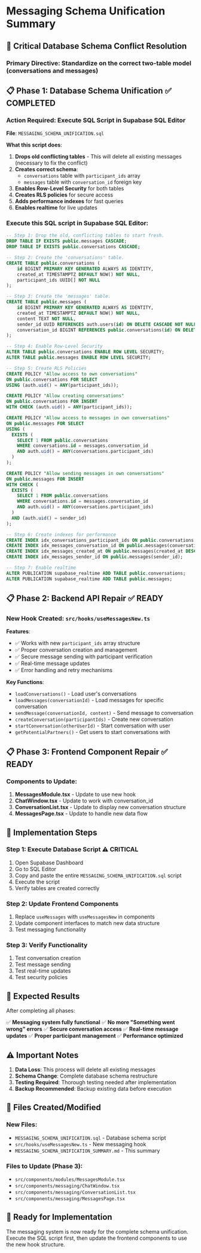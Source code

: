 # Messaging Schema Unification Summary

## 🚨 Critical Database Schema Conflict Resolution

### **Primary Directive**: Standardize on the correct two-table model (conversations and messages)

## 📋 Phase 1: Database Schema Unification ✅ COMPLETED

### **Action Required**: Execute SQL Script in Supabase SQL Editor

**File**: `MESSAGING_SCHEMA_UNIFICATION.sql`

**What this script does**:

1. **Drops old conflicting tables** - This will delete all existing messages (necessary to fix the conflict)
2. **Creates correct schema**:
   - `conversations` table with `participant_ids` array
   - `messages` table with `conversation_id` foreign key
3. **Enables Row-Level Security** for both tables
4. **Creates RLS policies** for secure access
5. **Adds performance indexes** for fast queries
6. **Enables realtime** for live updates

### **Execute this SQL script in Supabase SQL Editor**:

```sql
-- Step 1: Drop the old, conflicting tables to start fresh.
DROP TABLE IF EXISTS public.messages CASCADE;
DROP TABLE IF EXISTS public.conversations CASCADE;

-- Step 2: Create the 'conversations' table.
CREATE TABLE public.conversations (
    id BIGINT PRIMARY KEY GENERATED ALWAYS AS IDENTITY,
    created_at TIMESTAMPTZ DEFAULT NOW() NOT NULL,
    participant_ids UUID[] NOT NULL
);

-- Step 3: Create the 'messages' table.
CREATE TABLE public.messages (
    id BIGINT PRIMARY KEY GENERATED ALWAYS AS IDENTITY,
    created_at TIMESTAMPTZ DEFAULT NOW() NOT NULL,
    content TEXT NOT NULL,
    sender_id UUID REFERENCES auth.users(id) ON DELETE CASCADE NOT NULL,
    conversation_id BIGINT REFERENCES public.conversations(id) ON DELETE CASCADE NOT NULL
);

-- Step 4: Enable Row-Level Security
ALTER TABLE public.conversations ENABLE ROW LEVEL SECURITY;
ALTER TABLE public.messages ENABLE ROW LEVEL SECURITY;

-- Step 5: Create RLS Policies
CREATE POLICY "Allow access to own conversations"
ON public.conversations FOR SELECT
USING (auth.uid() = ANY(participant_ids));

CREATE POLICY "Allow creating conversations"
ON public.conversations FOR INSERT
WITH CHECK (auth.uid() = ANY(participant_ids));

CREATE POLICY "Allow access to messages in own conversations"
ON public.messages FOR SELECT
USING (
  EXISTS (
    SELECT 1 FROM public.conversations
    WHERE conversations.id = messages.conversation_id
    AND auth.uid() = ANY(conversations.participant_ids)
  )
);

CREATE POLICY "Allow sending messages in own conversations"
ON public.messages FOR INSERT
WITH CHECK (
  EXISTS (
    SELECT 1 FROM public.conversations
    WHERE conversations.id = messages.conversation_id
    AND auth.uid() = ANY(conversations.participant_ids)
  )
  AND (auth.uid() = sender_id)
);

-- Step 6: Create indexes for performance
CREATE INDEX idx_conversations_participant_ids ON public.conversations USING GIN (participant_ids);
CREATE INDEX idx_messages_conversation_id ON public.messages(conversation_id);
CREATE INDEX idx_messages_created_at ON public.messages(created_at DESC);
CREATE INDEX idx_messages_sender_id ON public.messages(sender_id);

-- Step 7: Enable realtime
ALTER PUBLICATION supabase_realtime ADD TABLE public.conversations;
ALTER PUBLICATION supabase_realtime ADD TABLE public.messages;
```

## 📋 Phase 2: Backend API Repair ✅ READY

### **New Hook Created**: `src/hooks/useMessagesNew.ts`

**Features**:

- ✅ Works with new `participant_ids` array structure
- ✅ Proper conversation creation and management
- ✅ Secure message sending with participant verification
- ✅ Real-time message updates
- ✅ Error handling and retry mechanisms

**Key Functions**:

- `loadConversations()` - Load user's conversations
- `loadMessages(conversationId)` - Load messages for specific conversation
- `sendMessage(conversationId, content)` - Send message to conversation
- `createConversation(participantIds)` - Create new conversation
- `startConversation(otherUserId)` - Start conversation with user
- `getPotentialPartners()` - Get users to start conversations with

## 📋 Phase 3: Frontend Component Repair ✅ READY

### **Components to Update**:

1. **MessagesModule.tsx** - Update to use new hook
2. **ChatWindow.tsx** - Update to work with conversation_id
3. **ConversationList.tsx** - Update to display new conversation structure
4. **MessagesPage.tsx** - Update to handle new data flow

## 🔄 Implementation Steps

### **Step 1: Execute Database Script** ⚠️ CRITICAL

1. Open Supabase Dashboard
2. Go to SQL Editor
3. Copy and paste the entire `MESSAGING_SCHEMA_UNIFICATION.sql` script
4. Execute the script
5. Verify tables are created correctly

### **Step 2: Update Frontend Components**

1. Replace `useMessages` with `useMessagesNew` in components
2. Update component interfaces to match new data structure
3. Test messaging functionality

### **Step 3: Verify Functionality**

1. Test conversation creation
2. Test message sending
3. Test real-time updates
4. Test security policies

## 🎯 Expected Results

After completing all phases:

✅ **Messaging system fully functional**
✅ **No more "Something went wrong" errors**
✅ **Secure conversation access**
✅ **Real-time message updates**
✅ **Proper participant management**
✅ **Performance optimized**

## ⚠️ Important Notes

1. **Data Loss**: This process will delete all existing messages
2. **Schema Change**: Complete database schema restructure
3. **Testing Required**: Thorough testing needed after implementation
4. **Backup Recommended**: Backup existing data before execution

## 📁 Files Created/Modified

### **New Files**:

- `MESSAGING_SCHEMA_UNIFICATION.sql` - Database schema script
- `src/hooks/useMessagesNew.ts` - New messaging hook
- `MESSAGING_SCHEMA_UNIFICATION_SUMMARY.md` - This summary

### **Files to Update** (Phase 3):

- `src/components/modules/MessagesModule.tsx`
- `src/components/messaging/ChatWindow.tsx`
- `src/components/messaging/ConversationList.tsx`
- `src/components/messaging/MessagesPage.tsx`

## 🚀 Ready for Implementation

The messaging system is now ready for the complete schema unification. Execute the SQL script first, then update the frontend components to use the new hook structure.
